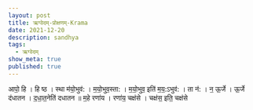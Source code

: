 ```yaml
---
layout: post
title: ऋग्वेदम्-प्रोक्षणम्-Krama
date: 2021-12-20
description: sandhya
tags:
  - ऋग्वेदम्
show_meta: true
published: true
---
```



आपो॒ हि । हि ष्ठ । स्था म॑यो॒भुव॑: । म॒यो॒भुव॒स्ता: । म॒यो॒भुव॒ इति॑ म॒य॒:ऽभुव॑: । ता न॑: । न॒ ऊ॒र्जे । ऊ॒र्जे द॑धातन ।
द॒धा॒त॒नेति॑ दधातन ॥ म॒हे रणा॑य । रणा॑य॒ चक्ष॑से । चक्ष॑स॒ इति॒ चक्ष॑से 
